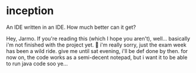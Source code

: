 # inception
An IDE written in an IDE. How much better can it get?

Hey, Jarmo. If you're reading this (which I hope you aren't), well... basically i'm not finished with the project yet. 😬
i'm really sorry, just the exam week has been a wild ride.
give me until sat evening, i'll be def done by then.
for now on, the code works as a semi-decent notepad, but i want it to be able to run java code soo ye...


